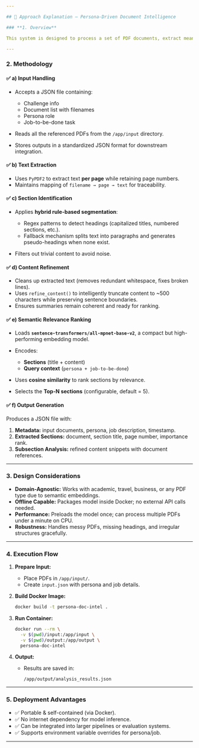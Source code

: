 ```yaml
---

## 📌 Approach Explanation – Persona-Driven Document Intelligence

### **1. Overview**

This system is designed to process a set of PDF documents, extract meaningful sections, and rank them based on a given **persona** and **job-to-be-done**. The goal is to deliver **context-aware summaries** and **prioritized content** for different scenarios such as research, business analysis, or trip planning. The entire solution is lightweight, offline-compatible, and optimized to run inside a Docker container.

---
```


### **2. Methodology**

#### ✅ a) Input Handling

* Accepts a JSON file containing:

  * Challenge info
  * Document list with filenames
  * Persona role
  * Job-to-be-done task
* Reads all the referenced PDFs from the `/app/input` directory.
* Stores outputs in a standardized JSON format for downstream integration.

#### ✅ b) Text Extraction

* Uses `PyPDF2` to extract text **per page** while retaining page numbers.
* Maintains mapping of `filename → page → text` for traceability.

#### ✅ c) Section Identification

* Applies **hybrid rule-based segmentation**:

  * Regex patterns to detect headings (capitalized titles, numbered sections, etc.).
  * Fallback mechanism splits text into paragraphs and generates pseudo-headings when none exist.
* Filters out trivial content to avoid noise.

#### ✅ d) Content Refinement

* Cleans up extracted text (removes redundant whitespace, fixes broken lines).
* Uses `refine_content()` to intelligently truncate content to \~500 characters while preserving sentence boundaries.
* Ensures summaries remain coherent and ready for ranking.

#### ✅ e) Semantic Relevance Ranking

* Loads **`sentence-transformers/all-mpnet-base-v2`**, a compact but high-performing embedding model.
* Encodes:

  * **Sections** (title + content)
  * **Query context** (`persona + job-to-be-done`)
* Uses **cosine similarity** to rank sections by relevance.
* Selects the **Top-N sections** (configurable, default = 5).

#### ✅ f) Output Generation

Produces a JSON file with:

1. **Metadata:** input documents, persona, job description, timestamp.
2. **Extracted Sections:** document, section title, page number, importance rank.
3. **Subsection Analysis:** refined content snippets with document references.

---

### **3. Design Considerations**

* **Domain-Agnostic:** Works with academic, travel, business, or any PDF type due to semantic embeddings.
* **Offline Capable:** Packages model inside Docker; no external API calls needed.
* **Performance:** Preloads the model once; can process multiple PDFs under a minute on CPU.
* **Robustness:** Handles messy PDFs, missing headings, and irregular structures gracefully.

---

### **4. Execution Flow**

1. **Prepare Input:**

   * Place PDFs in `/app/input/`.
   * Create `input.json` with persona and job details.

2. **Build Docker Image:**

   ```bash
   docker build -t persona-doc-intel .
   ```

3. **Run Container:**

   ```bash
   docker run --rm \
     -v $(pwd)/input:/app/input \
     -v $(pwd)/output:/app/output \
     persona-doc-intel
   ```

4. **Output:**

   * Results are saved in:

     ```
     /app/output/analysis_results.json
     ```

---

### **5. Deployment Advantages**

* ✅ Portable & self-contained (via Docker).
* ✅ No internet dependency for model inference.
* ✅ Can be integrated into larger pipelines or evaluation systems.
* ✅ Supports environment variable overrides for persona/job.

---

